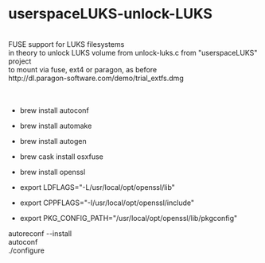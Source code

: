 # userspaceLUKS-unlock-LUKS
<br>
FUSE support for LUKS filesystems
<br>
in theory to unlock LUKS volume from unlock-luks.c from "userspaceLUKS" project
<br>
to mount via fuse, ext4 or paragon, as before
<br>
http://dl.paragon-software.com/demo/trial_extfs.dmg
<br>
<br>

<br>


 * brew install autoconf
 * brew install automake
 * brew install autogen
 * brew cask install osxfuse
 * brew install openssl
 
 * export LDFLAGS="-L/usr/local/opt/openssl/lib"
 * export CPPFLAGS="-I/usr/local/opt/openssl/include"
 * export PKG_CONFIG_PATH="/usr/local/opt/openssl/lib/pkgconfig"


autoreconf --install
<br>
autoconf
<br>
./configure
